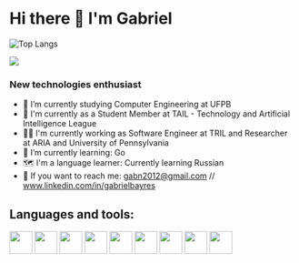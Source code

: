 <h1> Hi there 👋 I'm Gabriel</h1>

![Top Langs](https://github-readme-stats.vercel.app/api/top-langs/?username=gabrielfnayres&layout=compact)

<picture>
  <source
    srcset="https://github-readme-stats.vercel.app/api?username=gabrielfnayres&show_icons=true&theme=dark"
    media="(prefers-color-scheme: dark)"
  />
  <source
    srcset="https://github-readme-stats.vercel.app/api?username=gabrielfnayres&show_icons=true"
    media="(prefers-color-scheme: light), (prefers-color-scheme: no-preference)"
  />
  <img src="https://github-readme-stats.vercel.app/api?username=gabrielfnayres&show_icons=true" />
</picture>

<h3>New technologies enthusiast</h3>

- 🔭 I’m currently studying  Computer Engineering at UFPB
- 🧠 I'm currently as a Student Member at TAIL - Technology and Artificial Intelligence League
- 👨‍💻 I'm currently working as Software Engineer at TRIL and Researcher at ARIA and University of Pennsylvania 
- 🌱 I’m currently learning: Go
- 🗺️ I'm a language learner: Currently learning Russian
- 📨 If you want to reach me: gabn2012@gmail.com // www.linkedin.com/in/gabrielbayres

<h2>Languages and tools:</h2>

<img src="https://cdn.jsdelivr.net/gh/devicons/devicon@latest/icons/python/python-original.svg" width=40 height=40 /> <img src="https://cdn.jsdelivr.net/gh/devicons/devicon@latest/icons/jupyter/jupyter-original-wordmark.svg" width=40 heigth=40/> 
<img src="https://cdn.jsdelivr.net/gh/devicons/devicon@latest/icons/pandas/pandas-original-wordmark.svg" width=40 heigth=40 />
<img src="https://cdn.jsdelivr.net/gh/devicons/devicon@latest/icons/scikitlearn/scikitlearn-original.svg"  width=40 height=40/>
<img src="https://cdn.jsdelivr.net/gh/devicons/devicon@latest/icons/cplusplus/cplusplus-original.svg" width=40 height=40 /> <img src="https://cdn.jsdelivr.net/gh/devicons/devicon@latest/icons/django/django-plain.svg" width=40 height=40 />
 <img src="https://cdn.jsdelivr.net/gh/devicons/devicon@latest/icons/java/java-original.svg" width=40 height=40/> 
<img src="https://cdn.jsdelivr.net/gh/devicons/devicon@latest/icons/javascript/javascript-original.svg" width=40 height=40/> <img src="https://cdn.jsdelivr.net/gh/devicons/devicon@latest/icons/mysql/mysql-original.svg" width=40 heigth=40/>





